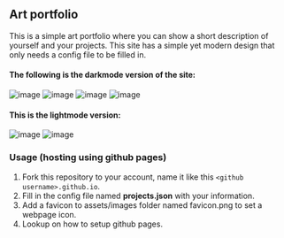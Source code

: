 ## Art portfolio

This is a simple art portfolio where you can show a short description of yourself and your projects. This site has a simple yet modern design that only needs a config file to be filled in.

#### The following is the darkmode version of the site:
![image](https://github.com/user-attachments/assets/4afa7947-636c-4ac5-bf5e-1b80b5f9ab13)
![image](https://github.com/user-attachments/assets/913f0a28-a29a-4edd-9665-465c83c5bae4)
![image](https://github.com/user-attachments/assets/2bed042e-f54d-487a-8695-8cfb776496fc)
![image](https://github.com/user-attachments/assets/c0106e04-0173-48de-a65b-4701ff776e14)

#### This is the lightmode version:
![image](https://github.com/user-attachments/assets/254e9243-2361-493f-b610-4195b69303ed)
![image](https://github.com/user-attachments/assets/375eae0f-5502-4b40-ad27-4287105c3959)

### Usage (hosting using github pages)

1. Fork this repository to your account, name it like this `<github username>.github.io`.
2. Fill in the config file named **projects.json** with your information.
3. Add a favicon to assets/images folder named favicon.png to set a webpage icon.
4. Lookup on how to setup github pages.
